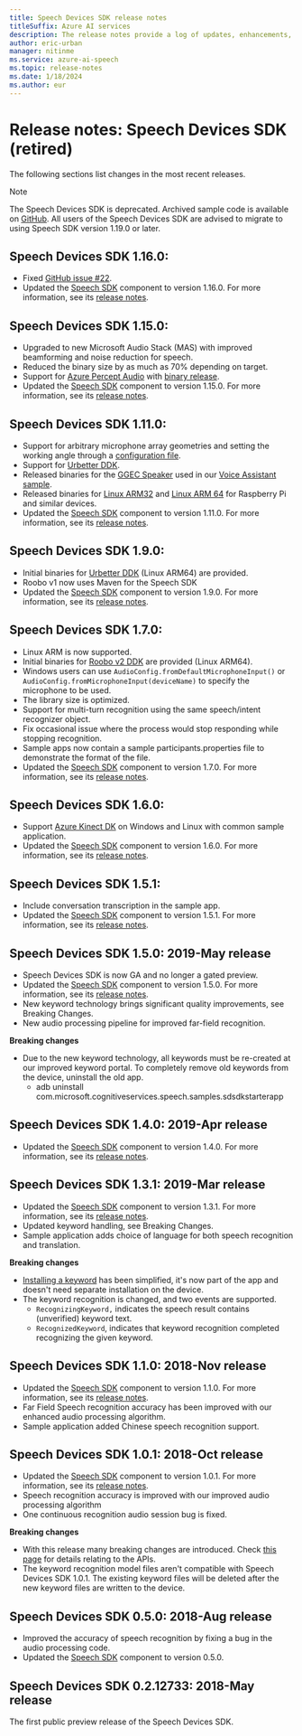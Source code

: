 ```yaml
---
title: Speech Devices SDK release notes
titleSuffix: Azure AI services
description: The release notes provide a log of updates, enhancements, bug fixes, and changes to the Speech Devices SDK. This article is updated with each release of the Speech Devices SDK.
author: eric-urban
manager: nitinme
ms.service: azure-ai-speech
ms.topic: release-notes
ms.date: 1/18/2024
ms.author: eur
---
```


# Release notes: Speech Devices SDK (retired)

The following sections list changes in the most recent releases.

> [!NOTE]
> The Speech Devices SDK is deprecated. Archived sample code is available on [GitHub](https://github.com/Azure-Samples/Cognitive-Services-Speech-Devices-SDK). All users of the Speech Devices SDK are advised to migrate to using Speech SDK version 1.19.0 or later.

## Speech Devices SDK 1.16.0:

- Fixed [GitHub issue #22](https://github.com/Azure-Samples/Cognitive-Services-Speech-Devices-SDK/issues/22).
- Updated the [Speech SDK](./speech-sdk.md) component to version 1.16.0. For more information, see its [release notes](./releasenotes.md).

## Speech Devices SDK 1.15.0:

- Upgraded to new Microsoft Audio Stack (MAS) with improved beamforming and noise reduction for speech.
- Reduced the binary size by as much as 70% depending on target.
- Support for [Azure Percept Audio](../../azure-percept/overview-azure-percept-audio.md) with [binary release](https://aka.ms/sdsdk-download-APAudio).
- Updated the [Speech SDK](./speech-sdk.md) component to version 1.15.0. For more information, see its [release notes](./releasenotes.md).

## Speech Devices SDK 1.11.0:

- Support for arbitrary microphone array geometries and setting the working angle through a [configuration file](https://aka.ms/sdsdk-micarray-json).
- Support for [Urbetter DDK](https://urbetters.com/collections).
- Released binaries for the [GGEC Speaker](https://aka.ms/sdsdk-download-speaker) used in our [Voice Assistant sample](https://aka.ms/sdsdk-speaker).
- Released binaries for [Linux ARM32](https://aka.ms/sdsdk-download-linux-arm32) and [Linux ARM 64](https://aka.ms/sdsdk-download-linux-arm64) for Raspberry Pi and similar devices.
- Updated the [Speech SDK](./speech-sdk.md) component to version 1.11.0. For more information, see its [release notes](./releasenotes.md).

## Speech Devices SDK 1.9.0:

- Initial binaries for [Urbetter DDK](https://aka.ms/sdsdk-download-urbetter) (Linux ARM64) are provided.
- Roobo v1 now uses Maven for the Speech SDK
- Updated the [Speech SDK](./speech-sdk.md) component to version 1.9.0. For more information, see its [release notes](./releasenotes.md).

## Speech Devices SDK 1.7.0:

- Linux ARM is now supported.
- Initial binaries for [Roobo v2 DDK](https://aka.ms/sdsdk-download-roobov2) are provided (Linux ARM64).
- Windows users can use `AudioConfig.fromDefaultMicrophoneInput()` or `AudioConfig.fromMicrophoneInput(deviceName)` to specify the microphone to be used.
- The library size is optimized.
- Support for multi-turn recognition using the same speech/intent recognizer object.
- Fix occasional issue where the process would stop responding while stopping recognition.
- Sample apps now contain a sample participants.properties file to demonstrate the format of the file.
- Updated the [Speech SDK](./speech-sdk.md) component to version 1.7.0. For more information, see its [release notes](./releasenotes.md).

## Speech Devices SDK 1.6.0:

- Support [Azure Kinect DK](https://azure.microsoft.com/services/kinect-dk/) on Windows and Linux with common sample application.
- Updated the [Speech SDK](./speech-sdk.md) component to version 1.6.0. For more information, see its [release notes](./releasenotes.md).

## Speech Devices SDK 1.5.1:

- Include conversation transcription in the sample app.
- Updated the [Speech SDK](./speech-sdk.md) component to version 1.5.1. For more information, see its [release notes](./releasenotes.md).

## Speech Devices SDK 1.5.0: 2019-May release

- Speech Devices SDK is now GA and no longer a gated preview.
- Updated the [Speech SDK](./speech-sdk.md) component to version 1.5.0. For more information, see its [release notes](./releasenotes.md).
- New keyword technology brings significant quality improvements, see Breaking Changes.
- New audio processing pipeline for improved far-field recognition.

**Breaking changes**

- Due to the new keyword technology, all keywords must be re-created at our improved keyword portal. To completely remove old keywords from the device, uninstall the old app.
  - adb uninstall com.microsoft.cognitiveservices.speech.samples.sdsdkstarterapp

## Speech Devices SDK 1.4.0: 2019-Apr release

- Updated the [Speech SDK](./speech-sdk.md) component to version 1.4.0. For more information, see its [release notes](./releasenotes.md).

## Speech Devices SDK 1.3.1: 2019-Mar release

- Updated the [Speech SDK](./speech-sdk.md) component to version 1.3.1. For more information, see its [release notes](./releasenotes.md).
- Updated keyword handling, see Breaking Changes.
- Sample application adds choice of language for both speech recognition and translation.

**Breaking changes**

- [Installing a keyword](./custom-keyword-basics.md) has been simplified, it's now part of the app and doesn't need separate installation on the device.
- The keyword recognition is changed, and two events are supported.
  - `RecognizingKeyword,` indicates the speech result contains (unverified) keyword text.
  - `RecognizedKeyword`, indicates that keyword recognition completed recognizing the given keyword.

## Speech Devices SDK 1.1.0: 2018-Nov release

- Updated the [Speech SDK](./speech-sdk.md) component to version 1.1.0. For more information, see its [release notes](./releasenotes.md).
- Far Field Speech recognition accuracy has been improved with our enhanced audio processing algorithm.
- Sample application added Chinese speech recognition support.

## Speech Devices SDK 1.0.1: 2018-Oct release

- Updated the [Speech SDK](./speech-sdk.md) component to version 1.0.1. For more information, see its [release notes](./releasenotes.md).
- Speech recognition accuracy is improved with our improved audio processing algorithm
- One continuous recognition audio session bug is fixed.

**Breaking changes**

- With this release many breaking changes are introduced. Check [this page](https://aka.ms/csspeech/breakingchanges_1_0_0) for details relating to the APIs.
- The keyword recognition model files aren't compatible with Speech Devices SDK 1.0.1. The existing keyword files will be deleted after the new keyword files are written to the device.

## Speech Devices SDK 0.5.0: 2018-Aug release

- Improved the accuracy of speech recognition by fixing a bug in the audio processing code.
- Updated the [Speech SDK](./speech-sdk.md) component to version 0.5.0. 

## Speech Devices SDK 0.2.12733: 2018-May release

The first public preview release of the Speech Devices SDK.
